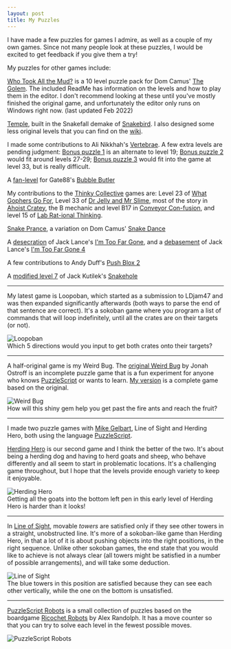 ```yaml
---
layout: post
title: My Puzzles
---
```


I have made a few puzzles for games I admire, as well as a couple of my own games. Since not many people look at these puzzles, I would be excited to get feedback if you give them a try!

My puzzles for other games include:

[Who Took All the Mud?](https://1drv.ms/u/s!Ar8m4sxHoFLQgr9-5_6lWQWVD021fw?e=W2O5qt) is a 10 level puzzle pack for Dom Camus' [The Golem](https://store.steampowered.com/app/1270390/The_Golem/). The included ReadMe has information on the levels and how to play them in the editor. I don't recommend looking at these until you've mostly finished the original game, and unfortunately the editor only runs on Windows right now. (last updated Feb 2022)  

[Temple](https://wolfesoftware.com/snakefall/#level=HyRr4JK1&20&40?*b1*A0*31*D0110*32*40111*70*3201102*102*I02*10201102022202*30*02*70202220201102024202*I0202420201100020002*401*902000200011000*12*30*02*70*1200011*Y0*01*W0*01*U0*21*U0*21*U0*21*U0*21*V0*11*202*O0*11*202*N0*212*102*N0*81222*410*510*j1/f25?325/f26?483/f27?526/f10?569/f0?652/s4?705/f8?670/f11?550/f6?220/f12?258/f1?196/f4?238/f2?665/b3?612/b4?625/f3?255/f5?138/), built in the Snakefall demake of [Snakebird](https://snakebird.noumenongames.com/). I also designed some less original levels that you can find on the [wiki](https://github.com/thejoshwolfe/snakefall/wiki).  

I made some contributions to Ali Nikkhah's [Vertebrae](https://draxes.itch.io/vertebrae).  A few extra levels are pending judgment: [Bonus puzzle 1](https://www.puzzlescript.net/play.html?p=93866bdc4d383db31fc99c4d9a4db93c) is an alternate to level 19; [Bonus puzzle 2](https://www.puzzlescript.net/play.html?p=5aa21f6896e518d160197982fdaa322c) would fit around levels 27-29; [Bonus puzzle 3](https://www.puzzlescript.net/play.html?p=bb6fe1e13756f395845064849402d6d6) would fit into the game at level 33, but is really difficult.  

A [fan-level](https://www.puzzlescript.net/play.html?p=e564118925b2fa677552548527fdeb7d) for Gate88's [Bubble Butler](https://gate.itch.io/bubble-butler)

My contributions to the [Thinky Collective](https://thinkycollective.itch.io/) games are: Level 23 of [What Gophers Go For](https://what-gophers-go-for.github.io/), Level 33 of [Dr Jelly and Mr Slime](https://thinkycollective.itch.io/dr-jelly-and-mr-slime), most of the story in [Ahoist Cratey](https://thinkycollective.itch.io/ahoist-cratey), the B mechanic and level B17 in [Conveyor Con-fusion](https://thinkycollective.itch.io/conveyor-confusion), and level 15 of [Lab Rat-ional Thinking](https://thinkycollective.itch.io/lab-rational-thinking).

[Snake Prance](https://www.puzzlescript.net/play.html?p=f20d6426914d31a810967cd221216969), a variation on Dom Camus' [Snake Dance](https://bateleur.itch.io/snake-dance)

A [desecration](https://www.puzzlescript.net/play.html?p=443f041b36f57539884e69d2df7bb212) of Jack Lance's [I'm Too Far Gone](https://www.puzzlescript.net/play.html?p=a4bb2bf44284bdb9347cf3f1399d4f11), and a [debasement](https://www.puzzlescript.net/play.html?p=9f93643aa470177db0ee51126deaa522) of Jack Lance's [I'm Too Far Gone 4](https://jacklance.github.io/imtoofargone4/)

A few contributions to Andy Duff's [Push Blox 2](https://store.steampowered.com/app/894430/Push_Blox_2/)

A [modified level 7](https://www.puzzlescript.net/play.html?p=2569c0d26a4331cffc7efaa9df88607c) of Jack Kutilek's [Snakehole](https://jackkutilek.itch.io/snakehole)

-----

My latest game is Loopoban, which started as a submission to LDjam47 and was then expanded significantly afterwards (both ways to parse the end of that sentence are correct).  It's a sokoban game where you program a list of commands that will loop indefinitely, until all the crates are on their targets (or not).

![Loopoban](https://joelthefox.github.io/img/Loopoban.png "An early Loopoban puzzle")  
Which 5 directions would you input to get both crates onto their targets?

-----

A half-original game is my Weird Bug.  The [original Weird Bug](https://www.puzzlescript.net/play.html?p=9174930) by Jonah Ostroff is an incomplete puzzle game that is a fun experiment for anyone who knows [PuzzleScript](https://www.puzzlescript.net/) or wants to learn.  [My version](https://joel-fox.itch.io/weird-bug) is a complete game based on the original.  

![Weird Bug](https://joelthefox.github.io/img/WeirdBug.png "The first gem level in Weird Bug")  
How will this shiny gem help you get past the fire ants and reach the fruit?

-----

I made two puzzle games with [Mike Gelbart](https://www.mikegelbart.com/), Line of Sight and Herding Hero, both using the language [PuzzleScript](https://www.puzzlescript.net/).

[Herding Hero](https://joel-fox.itch.io/herding-hero) is our second game and I think the better of the two.  It's about being a herding dog and having to herd goats and sheep, who behave differently and all seem to start in problematic locations.  It's a challenging game throughout, but I hope that the levels provide enough variety to keep it enjoyable.  

![Herding Hero](https://joelthefox.github.io/img/herdingheroscreen.jpg "An early level of Herding Hero")  
Getting all the goats into the bottom left pen in this early level of Herding Hero is harder than it looks!  

-----

In [Line of Sight](https://joel-fox.itch.io/line-of-sight), movable *towers* are satisfied only if they see other towers in a straight, unobstructed line.  It's more of a sokoban-like game than Herding Hero, in that a lot of it is about pushing objects into the right positions, in the right sequence.  Unlike other sokoban games, the end state that you would like to achieve is not always clear (all towers might be satisfied in a number of possible arrangements), and will take some deduction.

![Line of Sight](https://joelthefox.github.io/img/LoSscreen.png "Level 3 of Line of Sight")  
The blue towers in this position are satisfied because they can see each other vertically, while the one on the bottom is unsatisfied.  

-----

[PuzzleScript Robots](https://joel-fox.itch.io/puzzlescript-robots) is a small collection of puzzles based on the boardgame [Ricochet Robots](https://boardgamegeek.com/boardgame/51/ricochet-robots) by Alex Randolph.  It has a move counter so that you can try to solve each level in the fewest possible moves.

![PuzzleScript Robots](https://joelthefox.github.io/img/pusslescriptrobots.png "Move 6 of level 3.  I made random moves, so don't try this at home.")

